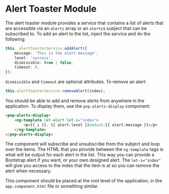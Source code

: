 # Alert Toaster Module

The alert toaster module provides a service that contains a list of alerts that are accessible via an `alerts` array or an `alerts$` subject that can be subscribed to. To add an alert to the list, inject the service and do the following:

```ts
this._alertToasterService.addAlert({
	message: 'This is the alert message',
	level: 'success',
	dismissible: true | false,
	timeout: 0,
});
```

`dismissible` and `timeout` are optional attributes. To remove an alert:

```ts
this.alertToasterService.removeAlert(index);
```

You should be able to add and remove alerts from anywhere in the application. To display them, use the `pnp-alerts-display` component:

```html
<pnp-alerts-display>
	<ng-template let-alert let-i="index">
		<p>{{ i }}. {{ alert.level }}&mdash;{{ alert.message }}</p>
	</ng-template>
</pnp-alerts-display>
```

The component will subscribe and unsubscribe from the subject and loop over the items. The HTML that you provide between the `ng-template` tags is what will be output for each alert in the list. This way you can provide a Bootstrap alert if you want, or your own designed alert. The `let-i="index"` will give you access to the index that the item is at so you can remove the alert when necessary.

This component should be placed at the root level of the application, in the `app.component.html` file or something similar.
